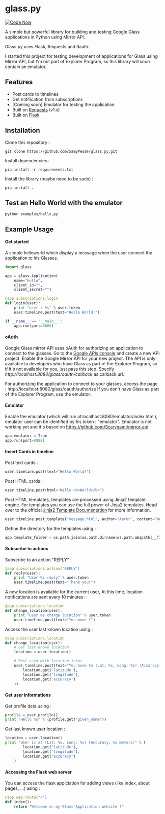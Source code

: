 glass.py
========

[![Code Now](https://friendco.de/widgets/image/codenow?url=https%3A%2F%2Fgithub.com%2FSamyPesse%2Fglass.py.git)](https://friendco.de/widgets/url/codenow?url=https%3A%2F%2Fgithub.com%2FSamyPesse%2Fglass.py.git)

A simple but powerful library for building and testing Google Glass applications in Python using Mirror API.

Glass.py uses Flask, Requests and Rauth.

I started this project for testing development of applications for Glass using Mirror API, but I'm not part of Explorer Program, so this library will soon contain an emulator.


## Features

* Post cards to timelines
* Get notification from subscriptions
* [Coming soon] Emulator for testing the application
* Built on [Requests](https://github.com/kennethreitz/requests) (v1.x)
* Built on [Flask](http://flask.pocoo.org/)

## Installation

Clone this repository :

	git clone https://github.com/SamyPesse/glass.py.git

Install dependencies :

	pip install -r requirements.txt

Install the library (maybe need to be sudo) :

	pip install .

## Test an Hello World with the emulator

	python examples/hello.py

## Example Usage

#### Get started

A simple helloworld which display a message when the user connect the application to his Glasses.

```python
import glass

app = glass.Application(
	name="hello",
	client_id="",
	client_secret="")

@app.subscriptions.login
def login(user):
	print "user : %s" % user.token
	user.timeline.post(text="Hello World!")

if __name__ == '__main__':
    app.run(port=8080)
```

#### oAuth

Google Glass mirror API uses oAuth for authorizing an application to connect to the glasses. Go to the [Google APIs console](https://code.google.com/apis/console/) and create a new API project. Enable the Google Mirror API for your new project. The API is only available to developers who have Glass as part of the Explorer Program, so if it's not available for you, just pass this step.
Specify *http://localhost:8080/glass/oauth/callback* as callback url.

For authorizing the application to connect to your glasses, access the page : http://localhost:8080/glass/oauth/authorize
If you don't have Glass as part of the Explorer Program, use the emulator.

#### Emulator

Enable the emulator (which will run at localhost:8080/emulator/index.html), emulator user can be identified by his token : "emulator".
Emulator is not working yet and it's based on https://github.com/Scarygami/mirror-api

```python
app.emulator = True
app.run(port=8080)
```

#### Insert Cards in timeline

Post text cards :

```python
user.timeline.post(text="Hello World!")
```

Post HTML cards :

```python
user.timeline.post(html="Hello <b>World</b>")
```

Post HTML templates, templates are processed using Jinja2 template engine.
For templates you can use the full power of Jinja2 templates. Head over to the official [Jinja2 Template Documentation](http://jinja.pocoo.org/2/documentation/templates) for more information.

```python
user.timeline.post_template("message.html", author="Aaron", content="Hey, How are you ?")
```

Define the directory for the templates using :

```python
app.template_folder = os.path.join(os.path.dirname(os.path.abspath(__file__)), 'templates')
```

#### Subscribe to actions

Subscribe to an action "REPLY" :

```python
@app.subscriptions.action("REPLY")
def reply(user):
	print "User %s reply" % user.token
	user.timeline.post(text="Thank you!")
```

A new location is available for the current user, At this time, location notifications are sent every 10 minutes :

```python
@app.subscriptions.location
def change_location(user):
	print "User %s change location" % user.token
	user.timeline.post(text="You move !")
```

Access the user last known location using :

```python
@app.subscriptions.location
def change_location(user):
	# Get last known location
	location = user.location()

	# Post card with location infos
	user.timeline.post(text="You move to (Lat: %s, Long: %s) (Accuracy: %s meters)" % (
		location.get('latitude'),
		location.get('longitude'),
		location.get('accuracy')
	))
```

#### Get user informations

Get profile data using :

```python
profile = user.profile()
print "Hello %s" % (profile.get("given_name"))
```

Get last known user location :

```python
location = user.location()
print "User is at (Lat: %s, Long: %s) (Accuracy: %s meters)" % (
		location.get('latitude'),
		location.get('longitude'),
		location.get('accuracy')
	)
```

#### Accessing the Flask web server

You can access the flask applciation for adding views (like index, about pages, ...) using :

```python
@app.web.route("/")
def index():
	return "Welcome on my Glass Application website !"
```


